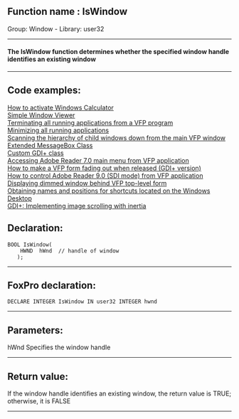 
## Function name : IsWindow
Group: Window - Library: user32    
***  


#### The IsWindow function determines whether the specified window handle identifies an existing window
***  


## Code examples:
[How to activate Windows Calculator](../../samples/sample_026.md)  
[Simple Window Viewer](../../samples/sample_057.md)  
[Terminating all running applications from a VFP program](../../samples/sample_243.md)  
[Minimizing all running applications](../../samples/sample_244.md)  
[Scanning the hierarchy of child windows down from the main VFP window](../../samples/sample_261.md)  
[Extended MessageBox Class](../../samples/sample_418.md)  
[Custom GDI+ class](../../samples/sample_450.md)  
[Accessing Adobe Reader 7.0 main menu from VFP application](../../samples/sample_495.md)  
[How to make a VFP form fading out when released (GDI+ version)](../../samples/sample_527.md)  
[How to control Adobe Reader 9.0 (SDI mode) from VFP application](../../samples/sample_550.md)  
[Displaying dimmed window behind VFP top-level form](../../samples/sample_578.md)  
[Obtaining names and positions for shortcuts located on the Windows Desktop](../../samples/sample_579.md)  
[GDI+: Implementing image scrolling with inertia](../../samples/sample_595.md)  

## Declaration:
```foxpro  
BOOL IsWindow(
    HWND  hWnd 	// handle of window
   );  
```  
***  


## FoxPro declaration:
```foxpro  
DECLARE INTEGER IsWindow IN user32 INTEGER hwnd  
```  
***  


## Parameters:
hWnd
Specifies the window handle  
***  


## Return value:
If the window handle identifies an existing window, the return value is TRUE; otherwise, it is FALSE  
***  

